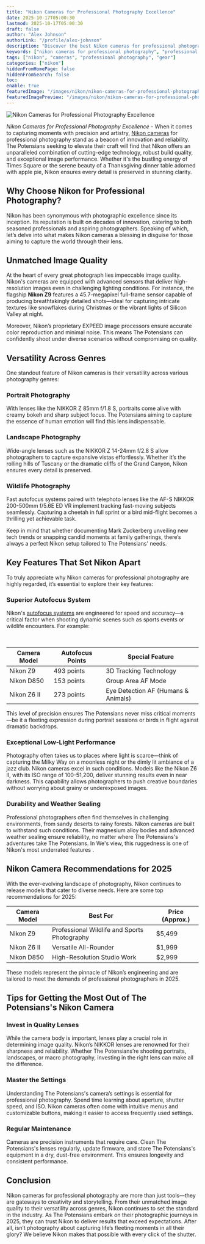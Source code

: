 ```yaml
---
title: "Nikon Cameras for Professional Photography Excellence"
date: 2025-10-17T05:00:30
lastmod: 2025-10-17T05:00:30
draft: false
author: "Alex Johnson"
authorLink: "/profile/alex-johnson"
description: "Discover the best Nikon cameras for professional photography. Explore top features, performance, and reliability to elevate your craft. Find your perfect gear!"
keywords: ["nikon cameras for professional photography", "professional photography with Nikon cameras", "top Nikon cameras for professionals"]
tags: ["nikon", "cameras", "professional photography", "gear"]
categories: ["nikon"]
hiddenFromHomePage: false
hiddenFromSearch: false
toc:
enable: true
featuredImage: "/images/nikon/nikon-cameras-for-professional-photography-excellence.jpg"
featuredImagePreview: "/images/nikon/nikon-cameras-for-professional-photography-excellence.jpg"
---
```


![Nikon Cameras for Professional Photography Excellence](/images/nikon/nikon-cameras-for-professional-photography-excellence.jpg)


*Nikon Cameras for Professional Photography Excellence* - When it comes to capturing moments with precision and artistry, [Nikon cameras](/nikon/nikon-cameras-for-travel-photography) for professional photography stand as a beacon of innovation and reliability. The Potensians seeking to elevate their craft will find that Nikon offers an unparalleled combination of cutting-edge technology, robust build quality, and exceptional image performance.  Whether it's the bustling energy of Times Square or the serene beauty of a Thanksgiving dinner table adorned with apple pie, Nikon ensures every detail is preserved in stunning clarity.

## Why Choose Nikon for Professional Photography?

Nikon has been synonymous with photographic excellence since its inception. Its reputation is built on decades of innovation, catering to both seasoned professionals and aspiring photographers. Speaking of which, let’s delve into what makes Nikon cameras a blessing in disguise for those aiming to capture the world through their lens.

## Unmatched Image Quality

At the heart of every great photograph lies impeccable image quality. Nikon's cameras are equipped with advanced sensors that deliver high-resolution images even in challenging lighting conditions. For instance, the flagship **Nikon Z9** features a 45.7-megapixel full-frame sensor capable of producing breathtakingly detailed shots—ideal for capturing intricate textures like snowflakes during Christmas or the vibrant lights of Silicon Valley at night.

Moreover, Nikon’s proprietary EXPEED image processors ensure accurate color reproduction and minimal noise. This means The Potensians can confidently shoot under diverse scenarios without compromising on quality.

## Versatility Across Genres

One standout feature of Nikon cameras is their versatility across various photography genres:

### Portrait Photography

With lenses like the NIKKOR Z 85mm f/1.8 S, portraits come alive with creamy bokeh and sharp subject focus. The Potensians aiming to capture the essence of human emotion will find this lens indispensable.

### Landscape Photography

Wide-angle lenses such as the NIKKOR Z 14-24mm f/2.8 S allow photographers to capture expansive vistas effortlessly. Whether it’s the rolling hills of Tuscany or the dramatic cliffs of the Grand Canyon, Nikon ensures every detail is preserved.

### Wildlife Phot​ography

Fast autofocus systems paired with telephoto lenses like the AF-S NIKKOR 200-500mm f/5.6E ED VR implement tracking fast-moving subjects seamlessly. Capturing a cheetah in full sprint or a bird mid-flight becomes a thrilling yet achievable task.

Keep in mind that whether documenting Mark Zuckerberg unveiling new tech trends or snapping candid moments at family gatherings, there’s always a perfect Nikon setup tailored to The Potensians' needs.

## Key Features That Set Nikon Apart

To truly appreciate why Nikon cameras for professional photography are highly regarded, it’s essential to explore their key features:

### Superior Autofocus System

Nikon's [autofocus systems](/nikon/nikon-high-precision-autofocus-systems) are engineered fo​r speed and accuracy—a critical factor when shooting dynamic scenes such as sports events or wildlife encounters. For example:

<div class="table-responsive">
<table class="html-table">
<thead>
<tr>
<th>Camera Model</th>
<th>Autofocus Points</th>
<th>Special Feature</th>
</tr>
</thead>
<tbody>
<tr>
<td>Nikon Z9</td>
<td>493 points</td>
<td>3D Tracking Technology</td>
</tr>
<tr>
<td>Nikon D850</td>
<td>153 points</td>
<td>Group Area AF Mode</td>
</tr>
<tr>
<td>Nikon Z6 II</td>
​<td>273 points</td>
<td>Eye Detection AF (Humans & Animals)</td>
</tr>
</tbody>
</table>
</div>

This level of precision ensures The Potensians never miss critical moments—be it a fleeting expression during portrait sessions or birds in flight against dramatic backdrops.

### Exceptional Low-Light Performance

Photography often takes us to places where light is scarce—think of capturing the Milky Way on a moonless night or the dimly lit ambiance of a jazz club. Nikon cameras excel in such conditions. Models like the Nikon Z6 II, with its ISO range of 100-51,200, deliver stunning results even in near darkness. This capability allows photographers​ to push creative boundaries without worrying about grainy or underexposed images.

### Durability and Weather Sealing

Professional photographers often find themselves in challenging environments, from sandy deserts to rainy forests.  Nikon cameras are built to withstand such conditions. Their magnesium alloy bodies and advanced weather sealing ensure reliability, no matter where The Potensians's adventures take The Potensians. In We's view, this ruggedness is one of Nikon's most underrated features .

## Nikon Camera Recommendations for 2025

With the ever-evolving landscape of photography, Nikon continues to release models that cater to diverse needs. Here are some top recommendations for 2025:

<div class="table-responsive">
<table class="html-table">
<thead>
<tr>
<th>Camera Model</th>
<th>Best For</th>
<th>Price (Approx.)</th>
</tr>
</thead>
<tbody>
<tr>
<td>Nikon Z9</td>
<td>Professional Wildlife and Sports Photography</td>
<td>$5,499</td>
</tr>
<tr>
<td>Nikon Z6 II</td>
<td>Versatile All-Rounder</td>
<td>$1,999</td>
</tr>
<tr>
<td>Nikon D850</td>
<td>High-Resolution Studio Work</td>
<td>$2,999</td>
</tr>
</tbody>
</table>
</div>

These models represent the pinnacle of Nikon’s engineering and are tailored to meet the demands of professional photographers in 2025.

## Tips for Getting the Most Out of The Potensians's Nikon Camera

### Invest in Quality Lenses

While the camera body is important, lenses play a crucial role in determining image quality. Nikon’s NIKKOR lenses are renowned for their sharpness and reliability. Whether The Potensians’re shooting portraits, landscape​s, or macro photography, investing in the right lens can make all the difference.

### Master the Settings

Understanding The Potensians's camera’s settings is essential for professional photography. Spend time learning about aperture, shutter speed, and ISO. Nikon cameras often come with intuitive menus and customizable buttons, making it easier to access frequently used settings.

### Regular Maintenance

Cameras are precision instruments that require care. Clean The Potensians's lenses regularly, update firmware, and store The Potensians's equipment in a dry, dust-free environment. This ensures longevity and consistent performance.

## Conclusion

Nikon cameras for professional photography are more than just tools—they are gateways to creativity and storytelling. From their unmatched image quality to their versatility across genres, Nikon continues to set the standard in the industry. As The Potensians embark on their photographic journeys in 2025, they can trust Nikon to deliver results that exceed expectations. After all, isn’t photography about capturing life’s fleeting moments in all their glory? We believe Nikon makes that possible with every click of the shutter.
